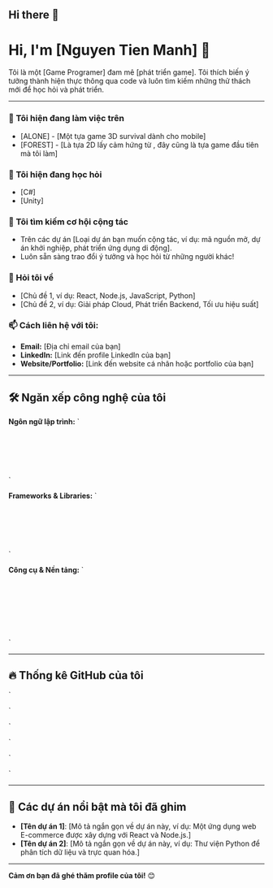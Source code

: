 ## Hi there 👋

<!--
**nguyentienmanh28052005/nguyentienmanh28052005** is a ✨ _special_ ✨ repository because its `README.md` (this file) appears on your GitHub profile.

Here are some ideas to get you started:

- 🔭 I’m currently working on ...
- 🌱 I’m currently learning ...
- 👯 I’m looking to collaborate on ...
- 🤔 I’m looking for help with ...
- 💬 Ask me about ...
- 📫 How to reach me: ...
- 😄 Pronouns: ...
- ⚡ Fun fact: ...
-->
# Hi, I'm [Nguyen Tien Manh] 👋

<!-- Giới thiệu ngắn gọn về bản thân bạn -->
Tôi là một [Game Programer] đam mê [phát triển game]. Tôi thích biến ý tưởng thành hiện thực thông qua code và luôn tìm kiếm những thử thách mới để học hỏi và phát triển.

---

### 🔭 Tôi hiện đang làm việc trên
- [ALONE] - [Một tựa game 3D survival dành cho mobile]
- [FOREST] - [Là tựa 2D lấy cảm hứng từ , đây cũng là tựa game đầu tiên mà tôi làm]
<!-- Thêm nhiều dòng nếu cần -->

### 🌱 Tôi hiện đang học hỏi
- [C#]
- [Unity]
<!-- Thêm nhiều dòng nếu cần -->

### 👯 Tôi tìm kiếm cơ hội cộng tác
- Trên các dự án [Loại dự án bạn muốn cộng tác, ví dụ: mã nguồn mở, dự án khởi nghiệp, phát triển ứng dụng di động].
- Luôn sẵn sàng trao đổi ý tưởng và học hỏi từ những người khác!

### 💬 Hỏi tôi về
- [Chủ đề 1, ví dụ: React, Node.js, JavaScript, Python]
- [Chủ đề 2, ví dụ: Giải pháp Cloud, Phát triển Backend, Tối ưu hiệu suất]
<!-- Thêm nhiều dòng nếu cần -->

### 📫 Cách liên hệ với tôi:
- **Email:** [Địa chỉ email của bạn]
- **LinkedIn:** [Link đến profile LinkedIn của bạn]
- **Website/Portfolio:** [Link đến website cá nhân hoặc portfolio của bạn]
<!-- Thêm các liên kết khác nếu có, ví dụ: Twitter, Dev.to -->

---

## 🛠️ Ngăn xếp công nghệ của tôi

<!-- Bạn có thể sử dụng các huy hiệu (badges) để hiển thị công nghệ của mình. Truy cập shields.io để tìm kiếm các huy hiệu. -->
<!-- Ví dụ: -->
**Ngôn ngữ lập trình:**
`

`
`

`
`

`
`

`

**Frameworks & Libraries:**
`

`
`

`
`

`
`

`

**Công cụ & Nền tảng:**
`

`
`

`
`

`
`

`
`

`

---

## 🔥 Thống kê GitHub của tôi

<!-- Bạn có thể thêm các widget thống kê GitHub để làm profile sinh động hơn. -->
<!-- Để lấy các thẻ này, bạn có thể sử dụng GitHub Readme Stats: https://github.com/anuraghazra/github-readme-stats -->
<!-- Ví dụ: -->

`

`

`

`

`

`

---

## 🚀 Các dự án nổi bật mà tôi đã ghim

<!-- Đây là nơi bạn có thể mô tả chi tiết hơn về các dự án đã ghim của mình (nếu bạn muốn), hoặc đơn giản là để trống phần này vì GitHub đã hiển thị các dự án ghim ở dưới. -->
<!-- Ví dụ: -->
- **[Tên dự án 1]**: [Mô tả ngắn gọn về dự án này, ví dụ: Một ứng dụng web E-commerce được xây dựng với React và Node.js.]
- **[Tên dự án 2]**: [Mô tả ngắn gọn về dự án này, ví dụ: Thư viện Python để phân tích dữ liệu và trực quan hóa.]

---

**Cảm ơn bạn đã ghé thăm profile của tôi!** 😊
